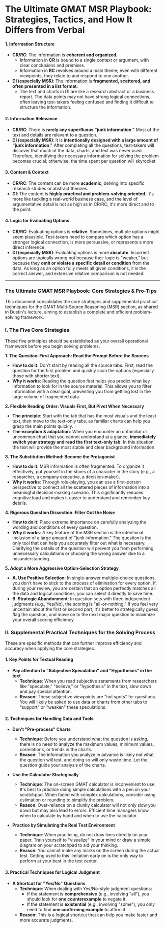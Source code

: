 # The Ultimate GMAT MSR Playbook: Strategies, Tactics, and How It Differs from Verbal

#### 1\. Information Structure

  * **CR/RC**: The information is **coherent and organized**.
      * Information in **CR** is bound to a single context or argument, with clear conclusions and premises.
      * Information in **RC** revolves around a main theme; even with different viewpoints, they relate to and respond to one another.
  * **DI (especially MSR)**: The information is **fragmented, scattered, and often presented in a list format**.
      * The text and charts in DI are like a research abstract or a business report. The data points may not have strong logical connections, often leaving test-takers feeling confused and finding it difficult to structure the information.

#### 2\. Information Relevance

  * **CR/RC**: There is **rarely any superfluous "junk information."** Most of the text and details are relevant to a question.
  * **DI (especially MSR)**: It is **intentionally designed with a large amount of "junk information."** After completing all the questions, test-takers will discover that much of the data, charts, and text was never used. Therefore, identifying the necessary information for solving the problem becomes crucial; otherwise, the time spent per question will skyrocket.

#### 3\. Content & Context

  * **CR/RC**: The content can be more **academic**, delving into specific research studies or abstract theories.
  * **DI**: The content is **highly practical and problem-solving oriented**. It's more like tackling a real-world business case, and the level of argumentative detail is not as high as in CR/RC; it's more direct and to the point.

#### 4\. Logic for Evaluating Options

  * **CR/RC**: Evaluating options is **relative**. Sometimes, multiple options might seem plausible. Test-takers need to compare which option has a stronger logical connection, is more persuasive, or represents a more direct inference.
  * **DI (especially MSR)**: Evaluating options is more **absolute**. Incorrect options are typically wrong not because their logic is "weaker," but because they **omit or violate a specific detail or condition** from the data. As long as an option fully meets all given conditions, it is the correct answer, and extensive relative comparison is not needed.

-----

### **The Ultimate GMAT MSR Playbook: Core Strategies & Pro-Tips**

This document consolidates the core strategies and supplemental practical techniques for the GMAT Multi-Source Reasoning (MSR) section, as shared in Dustin's lecture, aiming to establish a complete and efficient problem-solving framework.

### **I. The Five Core Strategies**

These five principles should be established as your overall operational framework before you begin solving problems.

**1. The Question-First Approach: Read the Prompt Before the Sources**

  * **How to do it**: Don't start by reading all the source tabs. First, read the question for the first problem and quickly scan the options (especially those with shorter text).
  * **Why it works**: Reading the question first helps you predict what key information to look for in the source material. This allows you to filter information with a clear goal, preventing you from gettling lost in the large volume of fragmented data.

**2. Flexible Reading Order: Visuals First, But Pivot When Necessary**

  * **The principle**: Start with the tab that has the most visuals and the least text, then move to the text-only tabs, as familiar charts can help you grasp the main points quickly.
  * **The exception & adaptation**: When you encounter an unfamiliar or uncommon chart that you cannot understand at a glance, **immediately switch your strategy and read the first text-only tab**. In this situation, the text will provide the most stable and clear background information.

**3. The Substitution Method: Become the Protagonist**

  * **How to do it**: MSR information is often fragmented. To organize it effectively, put yourself in the shoes of a character in the story (e.g., a researcher, a company executive, a decision-maker).
  * **Why it works**: Through role-playing, you can use a first-person perspective to connect all the scattered pieces of information into a meaningful decision-making scenario. This significantly reduces cognitive load and makes it easier to understand and remember key details.

**4. Rigorous Question Dissection: Filter Out the Noise**

  * **How to do it**: Place extreme importance on carefully analyzing the wording and conditions of every question.
  * **Why it works**: A key feature of the MSR section is the intentional inclusion of a large amount of "junk information." The question is the only tool that can help you accurately filter out what is necessary. Clarifying the details of the question will prevent you from performing unnecessary calculations or choosing the wrong answer due to a misunderstanding.

**5. Adopt a More Aggressive Option-Selection Strategy**

  * **A. Use Positive Selection**: In single-answer multiple-choice questions, you don't have to stick to the process of elimination for every option. If, during your review, you are certain that an option perfectly matches all the data and logical conditions, you can select it directly to save time.
  * **B. Strategic Abandonment**: In question sets with three independent judgments (e.g., Yes/No), the scoring is "all-or-nothing." If you feel very uncertain about the first or second part, it's better to strategically guess, flag the question, and move on to the next major question to maximize your overall scoring efficiency.

### **II. Supplemental Practical Techniques for the Solving Process**

These are specific methods that can further improve efficiency and accuracy when applying the core strategies.

#### **1. Key Points for Textual Reading**

  * **Pay attention to "Subjective Speculation" and "Hypotheses" in the text**
      * **Technique**: When you read subjective statements from researchers like "speculate," "believe," or "hypothesis" in the text, slow down and pay special attention.
      * **Reason**: These subjective viewpoints are "hot spots" for questions. You will likely be asked to use data or charts from other tabs to "support" or "weaken" these speculations.

#### **2. Techniques for Handling Data and Tools**

  * **Don't "Pre-process" Charts**

      * **Technique**: Before you understand what the question is asking, there is no need to analyze the maximum values, minimum values, correlations, or trends in the charts.
      * **Reason**: The information you analyze in advance is likely not what the question will test, and doing so will only waste time. Let the question guide your analysis of the charts.

  * **Use the Calculator Strategically**

      * **Technique**: The on-screen GMAT calculator is inconvenient to use. It's best to practice doing simple calculations with a pen on your scratchpad. When faced with complex calculations, consider using estimation or rounding to simplify the problem.
      * **Reason**: Over-reliance on a clunky calculator will not only slow you down but may also lead to errors. Efficient time managers know when to calculate by hand and when to use the calculator.

  * **Practice by Simulating the Real Test Environment**

      * **Technique**: When practicing, do not draw lines directly on your paper. Train yourself to "visualize" in your mind or draw a simple diagram on your scratchpad to aid your thinking.
      * **Reason**: You cannot make any marks on the screen during the actual test. Getting used to this limitation early on is the only way to perform at your best in the test center.

#### **3. Practical Techniques for Logical Judgment**

  * **A Shortcut for "Yes/No" Questions**
      * **Technique**: When dealing with Yes/No-style judgment questions:
          * If the statement is **comprehensive** (e.g., involving "all"), you should look for **one counterexample** to negate it.
          * If the statement is **existential** (e.g., involving "some"), you only need to find **one confirming example** to affirm it.
      * **Reason**: This is a logical shortcut that can help you make faster and more accurate judgments.
